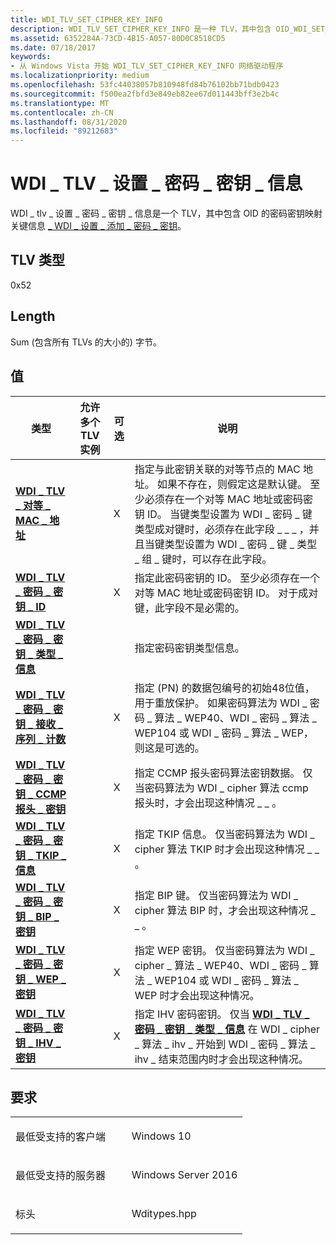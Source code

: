 ```yaml
---
title: WDI_TLV_SET_CIPHER_KEY_INFO
description: WDI_TLV_SET_CIPHER_KEY_INFO 是一种 TLV，其中包含 OID_WDI_SET_ADD_CIPHER_KEYS 的密码密钥映射关键信息。
ms.assetid: 6352284A-73CD-4B15-A057-80D0C8518CD5
ms.date: 07/18/2017
keywords:
- 从 Windows Vista 开始 WDI_TLV_SET_CIPHER_KEY_INFO 网络驱动程序
ms.localizationpriority: medium
ms.openlocfilehash: 53fc44038057b810948fd84b76102bb71bdb0423
ms.sourcegitcommit: f500ea2fbfd3e849eb82ee67d011443bff3e2b4c
ms.translationtype: MT
ms.contentlocale: zh-CN
ms.lasthandoff: 08/31/2020
ms.locfileid: "89212683"
---
```

# <a name="wdi_tlv_set_cipher_key_info"></a>WDI \_ TLV \_ 设置 \_ 密码 \_ 密钥 \_ 信息


WDI \_ tlv \_ 设置 \_ 密码 \_ 密钥 \_ 信息是一个 TLV，其中包含 OID 的密码密钥映射关键信息 [ \_ WDI \_ 设置 \_ 添加 \_ 密码 \_ 密钥](./oid-wdi-set-add-cipher-keys.md)。

## <a name="tlv-type"></a>TLV 类型


0x52

## <a name="length"></a>Length


Sum (包含所有 TLVs 的大小的) 字节。

## <a name="values"></a>值


| 类型                                                                                                 | 允许多个 TLV 实例 | 可选 | 说明                                                                                                                                                                                                                                                                                                                                                       |
|------------------------------------------------------------------------------------------------------|--------------------------------|----------|-------------------------------------------------------------------------------------------------------------------------------------------------------------------------------------------------------------------------------------------------------------------------------------------------------------------------------------------------------------------|
| [**WDI \_ TLV \_ 对等 \_ MAC \_ 地址**](wdi-tlv-peer-mac-address.md)                                     |                                | X        | 指定与此密钥关联的对等节点的 MAC 地址。 如果不存在，则假定这是默认键。 至少必须存在一个对等 MAC 地址或密码密钥 ID。 当键类型设置为 WDI \_ 密码 \_ 键类型成对键时，必须存在此字段 \_ \_ \_ ，并且当键类型设置为 WDI \_ 密码 \_ 键 \_ 类型 \_ 组 \_ 键时，可以存在此字段。 |
| [**WDI \_ TLV \_ 密码 \_ 密钥 \_ ID**](wdi-tlv-cipher-key-id.md)                                           |                                | X        | 指定此密码密钥的 ID。 至少必须存在一个对等 MAC 地址或密码密钥 ID。 对于成对键，此字段不是必需的。                                                                                                                                                                                                            |
| [**WDI \_ TLV \_ 密码 \_ 密钥 \_ 类型 \_ 信息**](wdi-tlv-cipher-key-type-info.md)                            |                                |          | 指定密码密钥类型信息。                                                                                                                                                                                                                                                                                                                        |
| [**WDI \_ TLV \_ 密码 \_ 密钥 \_ 接收 \_ 序列 \_ 计数**](wdi-tlv-cipher-key-receive-sequence-count.md) |                                | X        | 指定 (PN) 的数据包编号的初始48位值，用于重放保护。 如果密码算法为 WDI \_ 密码 \_ 算法 \_ WEP40、WDI \_ 密码 \_ 算法 \_ WEP104 或 WDI \_ 密码 \_ 算法 \_ WEP，则这是可选的。                                                                                                                                        |
| [**WDI \_ TLV \_ 密码 \_ 密钥 \_ CCMP 报头 \_ 密钥**](wdi-tlv-cipher-key-ccmp-key.md)                              |                                | X        | 指定 CCMP 报头密码算法密钥数据。 仅当密码算法为 WDI \_ cipher 算法 ccmp 报头时，才会出现这种情况 \_ \_ 。                                                                                                                                                                                                                                            |
| [**WDI \_ TLV \_ 密码 \_ 密钥 \_ TKIP \_ 信息**](wdi-tlv-cipher-key-tkip-info.md)                            |                                | X        | 指定 TKIP 信息。 仅当密码算法为 WDI \_ cipher 算法 TKIP 时才会出现这种情况 \_ \_ 。                                                                                                                                                                                                                                                          |
| [**WDI \_ TLV \_ 密码 \_ 密钥 \_ BIP \_ 密钥**](wdi-tlv-cipher-key-bip-key.md)                                |                                | X        | 指定 BIP 键。 仅当密码算法为 WDI \_ cipher 算法 BIP 时，才会出现这种情况 \_ \_ 。                                                                                                                                                                                                                                                                    |
| [**WDI \_ TLV \_ 密码 \_ 密钥 \_ WEP \_ 密钥**](wdi-tlv-cipher-key-wep-key.md)                                |                                | X        | 指定 WEP 密钥。 仅当密码算法为 WDI \_ cipher \_ 算法 \_ WEP40、WDI \_ 密码 \_ 算法 \_ WEP104 或 WDI \_ 密码 \_ 算法 \_ WEP 时才会出现这种情况。                                                                                                                                                                                                            |
| [**WDI \_ TLV \_ 密码 \_ 密钥 \_ IHV \_ 密钥**](wdi-tlv-cipher-key-ihv-key.md)                                |                                | X        | 指定 IHV 密码密钥。 仅当 [**WDI \_ TLV \_ 密码 \_ 密钥 \_ 类型 \_ 信息**](wdi-tlv-cipher-key-type-info.md) 在 WDI \_ cipher \_ 算法 \_ ihv \_ 开始到 WDI \_ 密码 \_ 算法 \_ ihv \_ 结束范围内时才会出现这种情况。                                                                                                                                                     |

 

<a name="requirements"></a>要求
------------

<table>
<colgroup>
<col width="50%" />
<col width="50%" />
</colgroup>
<tbody>
<tr class="odd">
<td><p>最低受支持的客户端</p></td>
<td><p>Windows 10</p></td>
</tr>
<tr class="even">
<td><p>最低受支持的服务器</p></td>
<td><p>Windows Server 2016</p></td>
</tr>
<tr class="odd">
<td><p>标头</p></td>
<td>Wditypes.hpp</td>
</tr>
</tbody>
</table>

 

